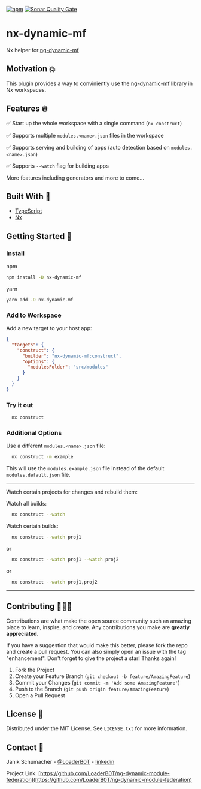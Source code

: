 [![npm](https://img.shields.io/npm/v/nx-dynamic-mf?color=%2300d26a&style=for-the-badge)](https://www.npmjs.com/package/nx-dynamic-mf)
[![Sonar Quality Gate](https://img.shields.io/sonar/quality_gate/LoaderB0T_nx-dynamic-mf?server=https%3A%2F%2Fsonarcloud.io&style=for-the-badge)](https://sonarcloud.io/summary/new_code?id=LoaderB0T_nx-dynamic-mf)

# nx-dynamic-mf

Nx helper for [ng-dynamic-mf](https://www.npmjs.com/package/ng-dynamic-mf)

## Motivation 💥

This plugin provides a way to conviniently use the [ng-dynamic-mf](https://www.npmjs.com/package/ng-dynamic-mf) library in Nx workspaces.

## Features 🔥

✅ Start up the whole workspace with a single command (`nx construct`)

✅ Supports multiple `modules.<name>.json` files in the workspace

✅ Supports serving and building of apps (auto detection based on `modules.<name>.json`)

✅ Supports `--watch` flag for building apps

More features including generators and more to come...

## Built With 🔧

- [TypeScript](https://www.typescriptlang.org/)
- [Nx](https://nx.dev/)

## Getting Started 🚀

### Install

npm

```bash
npm install -D nx-dynamic-mf
```

yarn

```bash
yarn add -D nx-dynamic-mf
```

### Add to Workspace

Add a new target to your host app:

```json
{
  "targets": {
    "construct": {
      "builder": "nx-dynamic-mf:construct",
      "options": {
        "modulesFolder": "src/modules"
      }
    }
  }
}
```

### Try it out

```bash
  nx construct
```

### Additional Options

Use a different `modules.<name>.json` file:

```bash
  nx construct -m example
```

This will use the `modules.example.json` file instead of the default `modules.default.json` file.

---

Watch certain projects for changes and rebuild them:

Watch all builds:

```bash
  nx construct --watch
```

Watch certain builds:

```bash
  nx construct --watch proj1
```

or

```bash
  nx construct --watch proj1 --watch proj2
```

or

```bash
  nx construct --watch proj1,proj2
```

---

## Contributing 🧑🏻‍💻

Contributions are what make the open source community such an amazing place to learn, inspire, and create. Any contributions you make are **greatly appreciated**.

If you have a suggestion that would make this better, please fork the repo and create a pull request. You can also simply open an issue with the tag "enhancement".
Don't forget to give the project a star! Thanks again!

1. Fork the Project
2. Create your Feature Branch (`git checkout -b feature/AmazingFeature`)
3. Commit your Changes (`git commit -m 'Add some AmazingFeature'`)
4. Push to the Branch (`git push origin feature/AmazingFeature`)
5. Open a Pull Request

## License 🔑

Distributed under the MIT License. See `LICENSE.txt` for more information.

## Contact 📧

Janik Schumacher - [@LoaderB0T](https://twitter.com/LoaderB0T) - [linkedin](https://www.linkedin.com/in/janikschumacher/)

Project Link: [https://github.com/LoaderB0T/ng-dynamic-module-federation](https://github.com/LoaderB0T/ng-dynamic-module-federation)

